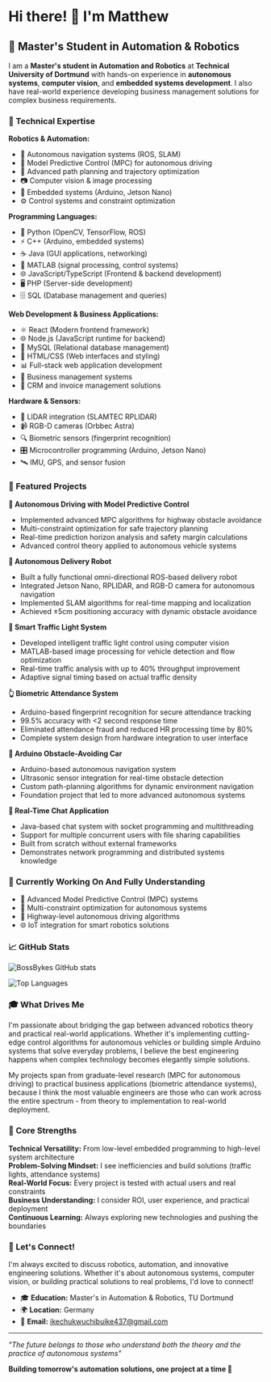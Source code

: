 # Hi there! 👋 I'm Matthew

## 🤖 Master's Student in Automation & Robotics

I am a **Master's student in Automation and Robotics** at **Technical University of Dortmund** with hands-on experience in **autonomous systems**, **computer vision**, and **embedded systems development**. I also have real-world experience developing business management solutions for complex business requirements.

### 🔧 Technical Expertise

**Robotics & Automation:**
- 🤖 Autonomous navigation systems (ROS, SLAM)
- 🚗 Model Predictive Control (MPC) for autonomous driving
- 🎯 Advanced path planning and trajectory optimization
- 📷 Computer vision & image processing
- 🔧 Embedded systems (Arduino, Jetson Nano)
- ⚙️ Control systems and constraint optimization

**Programming Languages:**
- 🐍 Python (OpenCV, TensorFlow, ROS)
- ⚡ C++ (Arduino, embedded systems)
- ☕ Java (GUI applications, networking)
- 🧮 MATLAB (signal processing, control systems)
- 🌐 JavaScript/TypeScript (Frontend & backend development)
- 🖥️ PHP (Server-side development)
- 🗄️ SQL (Database management and queries)

**Web Development & Business Applications:**
- ⚛️ React (Modern frontend framework)
- 🌐 Node.js (JavaScript runtime for backend)
- 💾 MySQL (Relational database management)
- 🎨 HTML/CSS (Web interfaces and styling)
- 📊 Full-stack web application development
- 🏢 Business management systems
- 💼 CRM and invoice management solutions

**Hardware & Sensors:**
- 📡 LIDAR integration (SLAMTEC RPLIDAR)
- 📹 RGB-D cameras (Orbbec Astra)
- 🔍 Biometric sensors (fingerprint recognition)
- 🎛️ Microcontroller programming (Arduino, Jetson Nano)
- 🛰️ IMU, GPS, and sensor fusion

### 🚀 Featured Projects

**🧠 Autonomous Driving with Model Predictive Control**
- Implemented advanced MPC algorithms for highway obstacle avoidance
- Multi-constraint optimization for safe trajectory planning
- Real-time prediction horizon analysis and safety margin calculations
- Advanced control theory applied to autonomous vehicle systems

**🤖 Autonomous Delivery Robot**
- Built a fully functional omni-directional ROS-based delivery robot
- Integrated Jetson Nano, RPLIDAR, and RGB-D camera for autonomous navigation
- Implemented SLAM algorithms for real-time mapping and localization
- Achieved ±5cm positioning accuracy with dynamic obstacle avoidance

**🚦 Smart Traffic Light System**
- Developed intelligent traffic light control using computer vision
- MATLAB-based image processing for vehicle detection and flow optimization
- Real-time traffic analysis with up to 40% throughput improvement
- Adaptive signal timing based on actual traffic density

**👆 Biometric Attendance System**
- Arduino-based fingerprint recognition for secure attendance tracking
- 99.5% accuracy with <2 second response time
- Eliminated attendance fraud and reduced HR processing time by 80%
- Complete system design from hardware integration to user interface

**🚗 Arduino Obstacle-Avoiding Car**
- Arduino-based autonomous navigation system
- Ultrasonic sensor integration for real-time obstacle detection
- Custom path-planning algorithms for dynamic environment navigation
- Foundation project that led to more advanced autonomous systems

**💬 Real-Time Chat Application**
- Java-based chat system with socket programming and multithreading
- Support for multiple concurrent users with file sharing capabilities
- Built from scratch without external frameworks
- Demonstrates network programming and distributed systems knowledge

### 🎯 Currently Working On And Fully Understanding
- 🧠 Advanced Model Predictive Control (MPC) systems
- 🔬 Multi-constraint optimization for autonomous systems
- 🚗 Highway-level autonomous driving algorithms
- 🌐 IoT integration for smart robotics solutions

### 📈 GitHub Stats

![BossBykes GitHub stats](https://github-readme-stats.vercel.app/api?username=BossBykes&show_icons=true&theme=dark&count_private=true)

![Top Languages](https://github-readme-stats.vercel.app/api/top-langs/?username=BossBykes&layout=compact&theme=dark)

### 🎓 What Drives Me

I'm passionate about bridging the gap between advanced robotics theory and practical real-world applications. Whether it's implementing cutting-edge control algorithms for autonomous vehicles or building simple Arduino systems that solve everyday problems, I believe the best engineering happens when complex technology becomes elegantly simple solutions.

My projects span from graduate-level research (MPC for autonomous driving) to practical business applications (biometric attendance systems), because I think the most valuable engineers are those who can work across the entire spectrum - from theory to implementation to real-world deployment.

### 🌟 Core Strengths

**Technical Versatility:** From low-level embedded programming to high-level system architecture  
**Problem-Solving Mindset:** I see inefficiencies and build solutions (traffic lights, attendance systems)  
**Real-World Focus:** Every project is tested with actual users and real constraints  
**Business Understanding:** I consider ROI, user experience, and practical deployment  
**Continuous Learning:** Always exploring new technologies and pushing the boundaries

### 🤝 Let's Connect!

I'm always excited to discuss robotics, automation, and innovative engineering solutions. Whether it's about autonomous systems, computer vision, or building practical solutions to real problems, I'd love to connect!

- 🎓 **Education:** Master's in Automation & Robotics, TU Dortmund
- 🌍 **Location:** Germany
- 📧 **Email:** ikechukwuchibuike437@gmail.com

---

*"The future belongs to those who understand both the theory and the practice of autonomous systems"*

**Building tomorrow's automation solutions, one project at a time 🚀**
